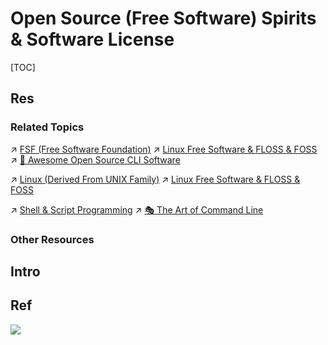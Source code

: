 # Open Source (Free Software) Spirits & Software License

[TOC]



## Res
### Related Topics
↗ [FSF (Free Software Foundation)](Free%20Software%20Organizations/FSF%20(Free%20Software%20Foundation).md)
↗ [Linux Free Software & FLOSS & FOSS](../../🔑%20CS%20Core/🥷🏼%20Operating%20Systems%20&%20Kernels%20(Engineering%20Part)/Linux%20(Derived%20From%20UNIX%20Family)/Linux%20Free%20Software%20&%20OSS%20(Open%20Source%20Software)/Linux%20Free%20Software%20&%20FLOSS%20&%20FOSS.md)
↗ [📌 Awesome Open Source CLI Software](../../🔑%20CS%20Core/🥷🏼%20Operating%20Systems%20&%20Kernels%20(Engineering%20Part)/Linux%20(Derived%20From%20UNIX%20Family)/Linux%20Free%20Software%20&%20OSS%20(Open%20Source%20Software)/📌%20Awesome%20Open%20Source%20CLI%20Software/📌%20Awesome%20Open%20Source%20CLI%20Software.md)

↗ [Linux (Derived From UNIX Family)](../../🔑%20CS%20Core/🥷🏼%20Operating%20Systems%20&%20Kernels%20(Engineering%20Part)/Linux%20(Derived%20From%20UNIX%20Family)/Linux%20(Derived%20From%20UNIX%20Family).md)
↗ [Linux Free Software & FLOSS & FOSS](../../🔑%20CS%20Core/🥷🏼%20Operating%20Systems%20&%20Kernels%20(Engineering%20Part)/Linux%20(Derived%20From%20UNIX%20Family)/Linux%20Free%20Software%20&%20OSS%20(Open%20Source%20Software)/Linux%20Free%20Software%20&%20FLOSS%20&%20FOSS.md)

↗ [Shell & Script Programming](../../🔑%20CS%20Core/🥷🏼%20Operating%20Systems%20&%20Kernels%20(Engineering%20Part)/🐚%20Shell%20&%20Terminals%20(Console)/🦞%20Shell%20&%20Script%20Programming/Shell%20&%20Script%20Programming.md)
↗ [🎭 The Art of Command Line](../../../../../🗺%20CS%20Overview/💋%20Intro%20to%20Computer%20Science/🎭%20The%20Art%20of%20Command%20Line.md)


### Other Resources



## Intro



## Ref
[开源共享精神 | linux就该这样学]: https://www.linuxprobe.com/basic-learning-00.html

[GPL]: https://zhuanlan.zhihu.com/p/123268399
[GPL]: https://zh.wikipedia.org/wiki/GNU通用公共许可证

[Free and Open Source Software | Wikipedia]: https://en.wikipedia.org/wiki/Free_and_open-source_software
![](../../../../../../Assets/Pics/Screenshot%202024-05-21%20at%205.23.42%20PM.png)
